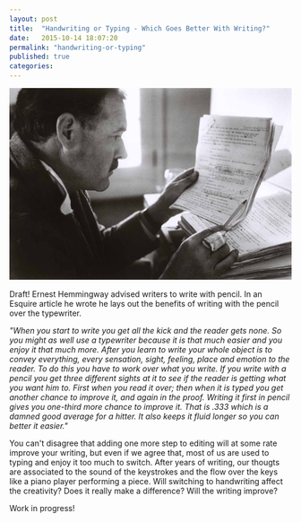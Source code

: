 ```yaml
---
layout: post
title:  "Handwriting or Typing - Which Goes Better With Writing?"
date:   2015-10-14 18:07:20
permalink: "handwriting-or-typing"
published: true
categories: 
---
```


![Hemmingway](../assets/handwriting-or-typing.jpg)

Draft! Ernest Hemmingway advised writers to write with pencil. In an Esquire article he wrote he lays out the benefits of writing with the pencil over the typewriter. 

*"When you start to write you get all the kick and the reader gets none. So you might as well use a typewriter because it is that much easier and you enjoy it that much more. After you learn to write your whole object is to convey everything, every sensation, sight, feeling, place and emotion to the reader. To do this you have to work over what you write. If you write with a pencil you get three different sights at it to see if the reader is getting what you want him to. First when you read it over; then when it is typed you get another chance to improve it, and again in the proof. Writing it first in pencil gives you one-third more chance to improve it. That is .333 which is a damned good average for a hitter. It also keeps it fluid longer so you can better it easier."*

You can't disagree that adding one more step to editing will at some rate improve your writing, but even if we agree that, most of us are used to typing and enjoy it too much to switch. After years of writing, our thougts are associated to the sound of the keystrokes and the flow over the keys like a piano player performing a piece. Will switching to handwriting affect the creativity? Does it really make a difference? Will the writing improve?

Work in progress! 
